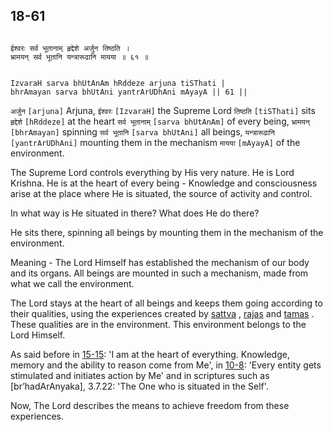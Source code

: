 ## 18-61


```shloka-sa

ईश्वरः सर्व भूतानाम् हृद्देशे अर्जुन तिष्ठति ।
भ्रामयन् सर्व भूतानि यन्त्रारूढानि मायया ॥ ६१ ॥

```
```shloka-sa-hk

IzvaraH sarva bhUtAnAm hRddeze arjuna tiSThati |
bhrAmayan sarva bhUtAni yantrArUDhAni mAyayA || 61 ||

```
`अर्जुन` `[arjuna]` Arjuna, `ईश्वरः` `[IzvaraH]` the Supreme Lord `तिष्ठति` `[tiSThati]` sits `हृद्देशे` `[hRddeze]` at the heart `सर्व भूतानाम्` `[sarva bhUtAnAm]` of every being, `भ्रामयन्` `[bhrAmayan]` spinning `सर्व भूतानि` `[sarva bhUtAni]` all beings, `यन्त्रारूढानि` `[yantrArUDhAni]` mounting them in the mechanism `मायया` `[mAyayA]` of the environment.

The Supreme Lord controls everything by His very nature. He is Lord Krishna. He is at the heart of every being - Knowledge and consciousness arise at the place where He is situated, the source of activity and control. 

In what way is He situated in there? What does He do there? 

He sits there, spinning all beings by mounting them in the mechanism of the environment. 

Meaning - The Lord Himself has established the mechanism of our body and its organs. All beings are mounted in such a mechanism, made from what we call the environment. 

The Lord stays at the heart of all beings and keeps them going according to their qualities, using the experiences created by 
[sattva](14-6.md#sattva)
, 
[rajas](14-7.md#rajas)
 and 
[tamas](14-8.md#tamas)
. These qualities are in the environment. This environment belongs to the Lord Himself.

As said before in [15-15](15-15.md): 'I am at the heart of everything. Knowledge, memory and the ability to reason come from Me', in [10-8](10-8.md): 'Every entity gets stimulated and initiates action by Me' and in scriptures such as [br’hadArAnyaka], 3.7.22: 'The One who is situated in the Self'.

Now, The Lord describes the means to achieve freedom from these experiences.


